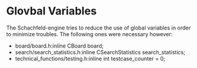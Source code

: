 Glovbal Variables
=================
The Schachfeld-engine tries to reduce the use of global variables  in order to minimize troubles. The following ones were necessary however:
* board/board.h:inline CBoard board;
* search/search_statistics.h:inline CSearchStatistics search_statistics;
* technical_functions/testing.h:inline int testcase_counter = 0;
